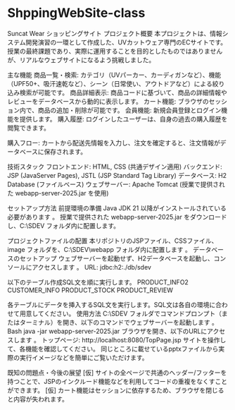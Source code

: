 # ShppingWebSite-class
Suncat Wear ショッピングサイト
プロジェクト概要
本プロジェクトは、情報システム開発演習の一環として作成した、UVカットウェア専門のECサイトです。授業の最終課題であり、実際に運用することを目的としたものではありませんが、リアルなウェブサイトになるよう挑戦しました。

主な機能
商品一覧・検索:
カテゴリ（UVパーカー、カーディガンなど）、機能（UPF50+、吸汗速乾など）、シーン（日常使い、アウトドアなど）による絞り込み検索が可能です。
商品詳細表示:
商品コードに基づいて、商品の詳細情報やレビューをデータベースから動的に表示します。
カート機能:
ブラウザのセッション内で、商品の追加・削除が可能です。
会員機能:
新規会員登録とログイン機能を提供します。
購入履歴:
ログインしたユーザーは、自身の過去の購入履歴を閲覧できます。

購入フロー:
カートから配送先情報を入力し、注文を確定すると、注文情報がデータベースに保存されます。

技術スタック
フロントエンド: HTML, CSS (共通デザイン適用)
バックエンド: JSP (JavaServer Pages), JSTL (JSP Standard Tag Library)
データベース: H2 Database (ファイルベース)
ウェブサーバー: Apache Tomcat (授業で提供された webapp-server-2025.jar を使用)

セットアップ方法
前提環境の準備
Java JDK 21 以降がインストールされている必要があります 。
授業で提供された webapp-server-2025.jar をダウンロードし、C:\SDEV フォルダ内に配置します。 

プロジェクトファイルの配置
本リポジトリのJSPファイル、CSSファイル、
image フォルダを、C:\SDEV\webapp フォルダ内に配置します 。
データベースのセットアップ
ウェブサーバーを起動せず、H2データベースを起動し、コンソールにアクセスします 。
URL: jdbc:h2:./db/sdev

以下のテーブル作成SQL文を順に実行します。
PRODUCT_INFO2
CUSTOMER_INFO
PRODUCT_STOCK
PRODUCT_REVIEW

各テーブルにデータを挿入するSQL文を実行します。SQL文は各自の環境に合わせて用意してください。
使用方法
C:\SDEV フォルダでコマンドプロンプト（またはターミナル）を開き、以下のコマンドでウェブサーバーを起動します 。
Bash
java -jar webapp-server-2025.jar
ブラウザを開き、以下のURLにアクセスします 。
トップページ: http://localhost:8080/TopPage.jsp
サイトを操作して、各機能を確認してください。
同じところに載せているpptxファイルから実際の実行イメージなどを簡単にご覧いただけます。

既知の問題点・今後の展望
[仮] サイトの全ページで共通のヘッダー/フッターを持つことで、JSPのインクルード機能などを利用してコードの重複をなくすことができます。
[仮] カート機能はセッションに依存するため、ブラウザを閉じると内容が失われます。

